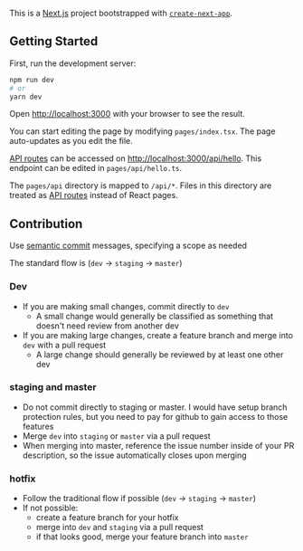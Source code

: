 This is a [Next.js](https://nextjs.org/) project bootstrapped with [`create-next-app`](https://github.com/vercel/next.js/tree/canary/packages/create-next-app).

## Getting Started

First, run the development server:

```bash
npm run dev
# or
yarn dev
```

Open [http://localhost:3000](http://localhost:3000) with your browser to see the result.

You can start editing the page by modifying `pages/index.tsx`. The page auto-updates as you edit the file.

[API routes](https://nextjs.org/docs/api-routes/introduction) can be accessed on [http://localhost:3000/api/hello](http://localhost:3000/api/hello). This endpoint can be edited in `pages/api/hello.ts`.

The `pages/api` directory is mapped to `/api/*`. Files in this directory are treated as [API routes](https://nextjs.org/docs/api-routes/introduction) instead of React pages.

## Contribution

Use [semantic commit](https://gist.github.com/joshbuchea/6f47e86d2510bce28f8e7f42ae84c716) messages, specifying a scope as needed

The standard flow is (`dev` -> `staging` -> `master`)

### Dev

- If you are making small changes, commit directly to `dev`
  - A small change would generally be classified as something that doesn't need review from another dev
- If you are making large changes, create a feature branch and merge into `dev` with a pull request
  - A large change should generally be reviewed by at least one other dev

### staging and master
- Do not commit directly to staging or master. I would have setup branch protection rules, but you need to pay for github to gain access to those features
- Merge `dev` into `staging` or `master` via a pull request
- When merging into master, reference the issue number inside of your PR description, so the issue automatically closes upon merging

### hotfix
- Follow the traditional flow if possible (`dev` -> `staging` -> `master`)
- If not possible:
  - create a feature branch for your hotfix
  - merge into `dev` and `staging` via a pull request
  - if that looks good, merge your feature branch into `master`
